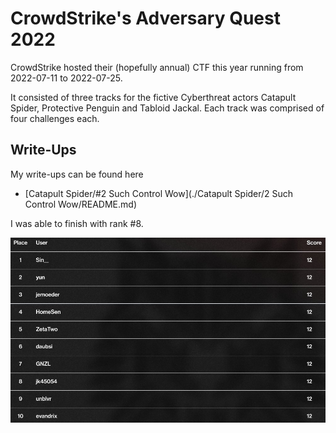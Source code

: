 # CrowdStrike's Adversary Quest 2022

CrowdStrike hosted their (hopefully annual) CTF this year running from 2022-07-11 to 2022-07-25.

It consisted of three tracks for the fictive Cyberthreat actors Catapult Spider, Protective Penguin and Tabloid Jackal. Each track was comprised of four challenges each.

## Write-Ups

My write-ups can be found here

- [Catapult Spider/#2 Such Control Wow](./Catapult Spider/2 Such Control Wow/README.md)

I was able to finish with rank #8.

![top10](./top10.jpeg)
